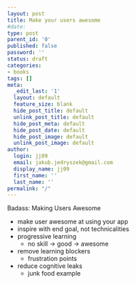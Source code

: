 ```yaml
---
layout: post
title: Make your users awesome
#date: 
type: post
parent_id: '0'
published: false
password: ''
status: draft
categories:
- books
tags: []
meta:
  _edit_last: '1'
  layout: default
  feature_size: blank
  hide_post_title: default
  unlink_post_title: default
  hide_post_meta: default
  hide_post_date: default
  hide_post_image: default
  unlink_post_image: default
author:
  login: jj09
  email: jakub.jedryszek@gmail.com
  display_name: jj09
  first_name: ''
  last_name: ''
permalink: "/"
---
```

<p>Badass: Making Users Awesome</p>
<ul>
<li>make user awesome at using your app</li>
<li>inspire with end goal, not technicalities</li>
<li>progressive learning
<ul>
<li>no skill -&gt; good -&gt; awesome</li>
</ul>
</li>
<li>remove learning blockers
<ul>
<li>frustration points</li>
</ul>
</li>
<li>reduce cognitive leaks
<ul>
<li>junk food example</li>
</ul>
</li>
</ul>
